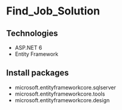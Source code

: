 # Find_Job_Solution
## Technologies
- ASP.NET 6
- Entity Framework
## Install packages 
- microsoft.entityframeworkcore.sqlserver
- microsoft.entityframeworkcore.tools
- microsoft.entityframeworkcore.design  

